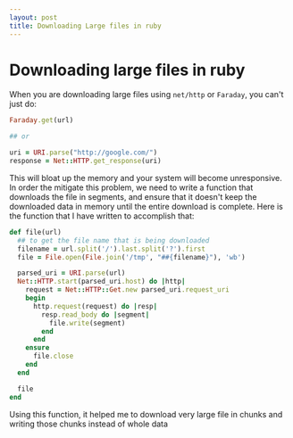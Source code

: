 ```yaml
---
layout: post
title: Downloading Large files in ruby 
---
```


# Downloading large files in ruby

When you are downloading large files using `net/http` or `Faraday`, you can't just do:

```ruby
Faraday.get(url) 

## or

uri = URI.parse("http://google.com/")
response = Net::HTTP.get_response(uri)

```

This will bloat up the memory and your system will become unresponsive. In order the mitigate this problem, we need to write a function that downloads the file in segments, and ensure that it doesn't keep the downloaded data in memory until the entire download is complete.
Here is the function that I have written to accomplish that:

```ruby
def file(url)
  ## to get the file name that is being downloaded
  filename = url.split('/').last.split('?').first
  file = File.open(File.join('/tmp', "##{filename}"), 'wb')

  parsed_uri = URI.parse(url)
  Net::HTTP.start(parsed_uri.host) do |http|
    request = Net::HTTP::Get.new parsed_uri.request_uri
    begin
      http.request(request) do |resp|
        resp.read_body do |segment|
          file.write(segment)
        end
      end
    ensure
      file.close
    end
  end

  file
end
```

Using this function, it helped me to download very large file in chunks and writing those chunks instead of whole data